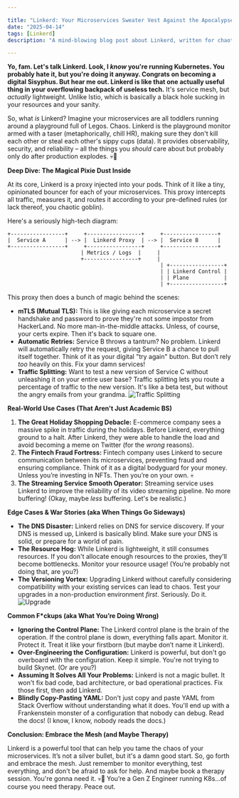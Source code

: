 ```yaml
---

title: "Linkerd: Your Microservices Sweater Vest Against the Apocalypse (and Dumb Ops)"
date: "2025-04-14"
tags: [Linkerd]
description: "A mind-blowing blog post about Linkerd, written for chaotic Gen Z engineers who are probably running Kubernetes while simultaneously doomscrolling TikTok."

---
```


**Yo, fam. Let's talk Linkerd. Look, I *know* you're running Kubernetes. You probably hate it, but you're doing it anyway. Congrats on becoming a digital Sisyphus. But hear me out. Linkerd is like that one actually useful thing in your overflowing backpack of useless tech.** It's service mesh, but *actually* lightweight. Unlike Istio, which is basically a black hole sucking in your resources and your sanity.

So, what *is* Linkerd? Imagine your microservices are all toddlers running around a playground full of Legos. Chaos. Linkerd is the playground monitor armed with a taser (metaphorically, chill HR), making sure they don't kill each other or steal each other's sippy cups (data). It provides observability, security, and reliability – all the things you *should* care about but probably only do after production explodes. 💀🙏

**Deep Dive: The Magical Pixie Dust Inside**

At its core, Linkerd is a proxy injected into your pods. Think of it like a tiny, opinionated bouncer for each of your microservices. This proxy intercepts all traffic, measures it, and routes it according to your pre-defined rules (or lack thereof, you chaotic goblin).

Here's a seriously high-tech diagram:

```ascii
+-----------------+     +-----------------+     +-----------------+
|  Service A      | --> |  Linkerd Proxy  | --> |  Service B      |
+-----------------+     +-----------------+     +-----------------+
                       | Metrics / Logs  |     |
                       +-----------------+     |
                                                | +-----------------+
                                                | | Linkerd Control |
                                                | | Plane           |
                                                | +-----------------+

```

This proxy then does a bunch of magic behind the scenes:

*   **mTLS (Mutual TLS):** This is like giving each microservice a secret handshake and password to prove they're not some impostor from HackerLand. No more man-in-the-middle attacks. Unless, of course, your certs expire. Then it's back to square one.
*   **Automatic Retries:** Service B throws a tantrum? No problem. Linkerd will automatically retry the request, giving Service B a chance to pull itself together. Think of it as your digital "try again" button. But don’t rely *too* heavily on this. Fix your damn services!
*   **Traffic Splitting:** Want to test a new version of Service C without unleashing it on your entire user base? Traffic splitting lets you route a percentage of traffic to the new version. It's like a beta test, but without the angry emails from your grandma.
    ![Traffic Splitting](https://i.imgflip.com/1g8mxm.jpg)

**Real-World Use Cases (That Aren't Just Academic BS)**

1.  **The Great Holiday Shopping Debacle:** E-commerce company sees a massive spike in traffic during the holidays. Before Linkerd, everything ground to a halt. After Linkerd, they were able to handle the load and avoid becoming a meme on Twitter (for the *wrong* reasons).
2.  **The Fintech Fraud Fortress:** Fintech company uses Linkerd to secure communication between its microservices, preventing fraud and ensuring compliance. Think of it as a digital bodyguard for your money. Unless you’re investing in NFTs. Then you’re on your own. 💀
3.  **The Streaming Service Smooth Operator:** Streaming service uses Linkerd to improve the reliability of its video streaming pipeline. No more buffering! (Okay, maybe *less* buffering. Let's be realistic.)

**Edge Cases & War Stories (aka When Things Go Sideways)**

*   **The DNS Disaster:** Linkerd relies on DNS for service discovery. If your DNS is messed up, Linkerd is basically blind. Make sure your DNS is solid, or prepare for a world of pain.
*   **The Resource Hog:** While Linkerd is lightweight, it still consumes resources. If you don't allocate enough resources to the proxies, they'll become bottlenecks. Monitor your resource usage! (You’re probably not doing that, are you?)
*   **The Versioning Vortex:** Upgrading Linkerd without carefully considering compatibility with your existing services can lead to chaos. Test your upgrades in a non-production environment *first*. Seriously. Do it.
    ![Upgrade](https://i.imgflip.com/51r1h3.jpg)

**Common F\*ckups (aka What You’re Doing Wrong)**

*   **Ignoring the Control Plane:** The Linkerd control plane is the brain of the operation. If the control plane is down, everything falls apart. Monitor it. Protect it. Treat it like your firstborn (but maybe don’t name it Linkerd).
*   **Over-Engineering the Configuration:** Linkerd is powerful, but don't go overboard with the configuration. Keep it simple. You're not trying to build Skynet. (Or are you?)
*   **Assuming It Solves All Your Problems:** Linkerd is not a magic bullet. It won't fix bad code, bad architecture, or bad operational practices. Fix those first, then add Linkerd.
*   **Blindly Copy-Pasting YAML:** Don't just copy and paste YAML from Stack Overflow without understanding what it does. You'll end up with a Frankenstein monster of a configuration that nobody can debug. Read the docs! (I know, I know, nobody reads the docs.)

**Conclusion: Embrace the Mesh (and Maybe Therapy)**

Linkerd is a powerful tool that can help you tame the chaos of your microservices. It’s not a silver bullet, but it's a damn good start. So, go forth and embrace the mesh. Just remember to monitor everything, test everything, and don't be afraid to ask for help. And maybe book a therapy session. You're gonna need it. 💀🙏 You’re a Gen Z Engineer running K8s…of course you need therapy. Peace out.
